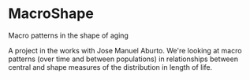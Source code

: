 # MacroShape
Macro patterns in the shape of aging

A project in the works with Jose Manuel Aburto. We're looking at macro patterns (over time and between populations) in relationships between central and shape measures of the distribution in length of life.
